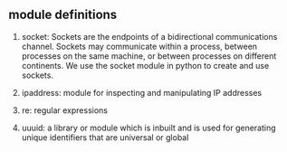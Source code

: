 ## module definitions

1. socket: Sockets are the endpoints of a bidirectional communications channel. Sockets may communicate within a process, between processes on the same machine, or between processes on different continents. We use the socket module in python to create and use sockets.

2. ipaddress: module for inspecting and manipulating IP addresses

3. re: regular expressions

4. uuuid:  a library or module which is inbuilt and is used for generating unique identifiers that are universal or global